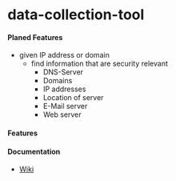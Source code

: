 # data-collection-tool

#### Planed Features
- given IP address or domain
  - find information that are security relevant
    - DNS-Server
    - Domains
    - IP addresses
    - Location of server
    - E-Mail server
    - Web server

#### Features


#### Documentation
- [Wiki](https://github.com/Pilladian/data-collection-tool/blob/main/wiki/Main_Page.md)
